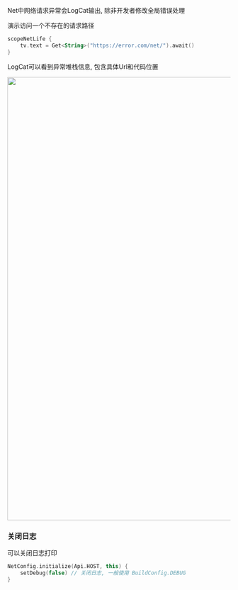 Net中网络请求异常会LogCat输出, 除非开发者修改全局错误处理


演示访问一个不存在的请求路径
```kotlin
scopeNetLife {
    tv.text = Get<String>("https://error.com/net/").await()
}
```

LogCat可以看到异常堆栈信息, 包含具体Url和代码位置

<img src="https://s2.loli.net/2022/04/24/JVT2kP1Kn5B6Uqd.png" width="1000"/>


### 关闭日志

可以关闭日志打印

```kotlin
NetConfig.initialize(Api.HOST, this) {
    setDebug(false) // 关闭日志, 一般使用 BuildConfig.DEBUG
}
```
